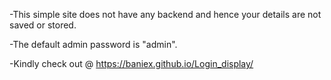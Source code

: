 -This simple site does not have any backend and hence your details are not saved or stored.


-The default admin password is "admin".


-Kindly check out @ https://baniex.github.io/Login_display/
